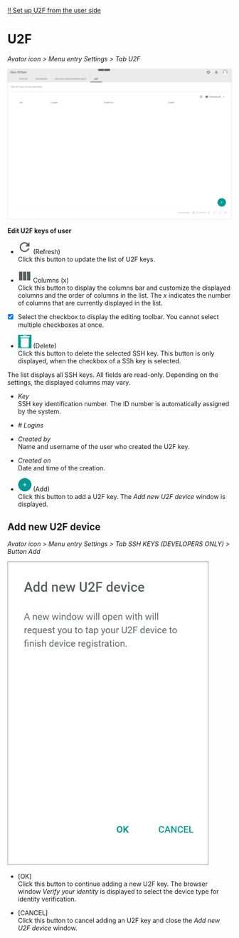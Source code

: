 [!! Set up U2F from the user side](../MFA/Integration/01_UserSetupActindo.md)


# U2F

*Avator icon > Menu entry Settings > Tab U2F*

![SSH keys](../../Assets/Screenshots/Core1Platform/ProfileSettings/U2F/U2F.png "[SSH keys]")

**Edit U2F keys of user**

- ![Refresh](../../Assets/Icons/Refresh01.png "[Refresh]") (Refresh)   
  Click this button to update the list of U2F keys.

- ![Columns](../../Assets/Icons/Columns.png "[Columns]") Columns (x)   
  Click this button to display the columns bar and customize the displayed columns and the order of columns in the list. The *x* indicates the number of columns that are currently displayed in the list.

- [x]     
  Select the checkbox to display the editing toolbar. You cannot select multiple checkboxes at once.

[comment]: <> (Check which buttons are displayed in the toolbar)

- ![Delete](../../Assets/Icons/Trash03.png "[Delete]") (Delete)      
  Click this button to delete the selected SSH key. This button is only displayed, when the checkbox of a SSh key is selected.       

The list displays all SSH keys. All fields are read-only. Depending on the settings, the displayed columns may vary.

- *Key*   
  SSH key identification number. The ID number is automatically assigned by the system.

- *# Logins*   

[comment]: <> (Was wird hier angezeigt?)

- *Created by*   
  Name and username of the user who created the U2F key.

- *Created on*   
  Date and time of the creation.



- ![Add](../../Assets/Icons/Plus01.png "[Add]") (Add)      
  Click this button to add a U2F key. The *Add new U2F device* window is displayed.   


## Add new U2F device

*Avator icon > Menu entry Settings > Tab SSH KEYS (DEVELOPERS ONLY) > Button Add*

![Add new U2F device](../../Assets/Screenshots/Core1Platform/ProfileSettings/U2F/AddNewU2FDevice.png "[Add new U2F device]")

- [OK]   
  Click this button to continue adding a new U2F key. The browser window *Verify your identity* is displayed to select the device type for identity verification.

- [CANCEL]   
  Click this button to cancel adding an U2F key and close the *Add new U2F device* window.


[comment]: <> (Sollen die Dialoge *Verify your identity* und *Use your security key* auch beschrieben werden? Eigentlich nicht in Core1 sondern browserfenster...)
